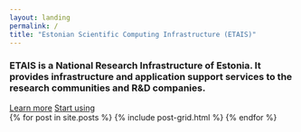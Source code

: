 ```yaml
---
layout: landing
permalink: /
title: "Estonian Scientific Computing Infrastructure (ETAIS)"
---
```


<div class="notice-info">
	<h3>ETAIS is a National Research Infrastructure of Estonia. It provides infrastructure and application support
	services to the research communities and R&D companies.</h3>
	<div class="inline-btn">
		<a href="#" class="btn-success"> Learn more</a>
		<a href="https://minu.etais.ee" class="btn-success"> Start using</a>
	</div><!-- /.inline-btn -->
</div>


<div class="tiles">
{% for post in site.posts %}
	{% include post-grid.html %}
{% endfor %}
</div><!-- /.tiles -->

